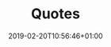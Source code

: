 ---
title: "Quotes"
description: ""
date: 2019-02-20T10:56:46+01:00
draft: false
weight: "4"
logo: "/images/customers/con-form.png"
hidden: true
quotes:
    -   
        quote: "Ignite Procurement hjalp oss å realisere betydelige kostnadsbesparelser, og har bidratt til at vi nå jobber mer systematisk og analytisk med våre kostnader"
        name: "Tom Erik Heggedal, ​CFO, Con-Form​"
        logo: "/images/customers/con-form.png"
        title: "Con-Form"
---